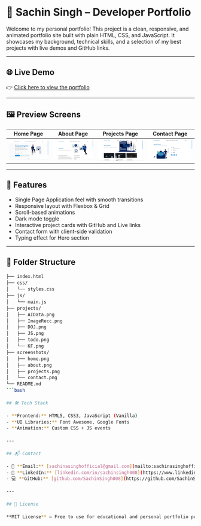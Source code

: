 # 💼 Sachin Singh – Developer Portfolio

Welcome to my personal portfolio! This project is a clean, responsive, and animated portfolio site built with plain HTML, CSS, and JavaScript. It showcases my background, technical skills, and a selection of my best projects with live demos and GitHub links.

---

## 🌐 Live Demo

👉 [Click here to view the portfolio](https://sachinsingh008.github.io/portfolio/)  

---

## 🖼️ Preview Screens

| Home Page | About Page | Projects Page | Contact Page |
|-----------|------------|---------------|--------------|
| ![Home](screenshots/home.png) | ![About](screenshots/about.png) | ![Projects](screenshots/projects.png) | ![Contact](screenshots/contact.png) |

---

## 🚀 Features

- Single Page Application feel with smooth transitions
- Responsive layout with Flexbox & Grid
- Scroll-based animations
- Dark mode toggle
- Interactive project cards with GitHub and Live links
- Contact form with client-side validation
- Typing effect for Hero section

---

## 📁 Folder Structure

```bash
├── index.html
├── css/
│   └── styles.css
├── js/
│   └── main.js
├── projects/
│   ├── AIData.png
│   ├── ImageRecc.png
│   ├── DOJ.png
│   ├── JS.png
│   ├── todo.png
│   └── KF.png
├── screenshots/
│   ├── home.png
│   ├── about.png
│   ├── projects.png
│   └── contact.png
└── README.md
```bash

## 🛠️ Tech Stack

- **Frontend:** HTML5, CSS3, JavaScript (Vanilla)
- **UI Libraries:** Font Awesome, Google Fonts
- **Animation:** Custom CSS + JS events

---

## 📬 Contact

- 📧 **Email:** [sachinasinghofficial@gmail.com](mailto:sachinasinghofficial@gmail.com)
- 💼 **LinkedIn:** [linkedin.com/in/sachinsingh008](https://www.linkedin.com/in/sachinsingh008)
- 💻 **GitHub:** [github.com/SachinSingh008](https://github.com/SachinSingh008)

---

## 📝 License

**MIT License** – Free to use for educational and personal portfolio purposes.